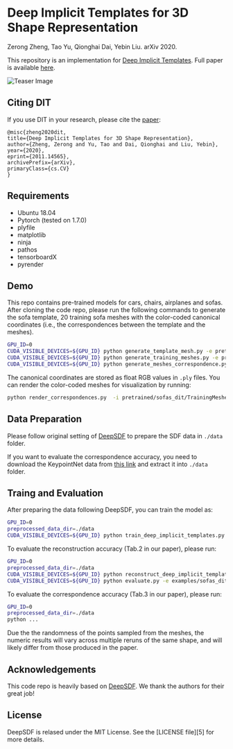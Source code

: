 # Deep Implicit Templates for 3D Shape Representation
Zerong Zheng, Tao Yu, Qionghai Dai, Yebin Liu. arXiv 2020. 

This repository is an implementation for [Deep Implicit Templates](http://www.liuyebin.com/dit/dit.html). 
Full paper is available [here](https://arxiv.org/abs/2011.14565). 

![Teaser Image](http://www.liuyebin.com/dit/assets/results1.jpg)

## Citing DIT

If you use DIT in your research, please cite the
[paper](https://arxiv.org/abs/2011.14565):
```
@misc{zheng2020dit,
title={Deep Implicit Templates for 3D Shape Representation},
author={Zheng, Zerong and Yu, Tao and Dai, Qionghai and Liu, Yebin},
year={2020},
eprint={2011.14565},
archivePrefix={arXiv},
primaryClass={cs.CV}
}
```

## Requirements
* Ubuntu 18.04 
* Pytorch (tested on 1.7.0)
* plyfile
* matplotlib
* ninja
* pathos
* tensorboardX
* pyrender
  
## Demo
This repo contains pre-trained models for cars, chairs, airplanes and sofas. 
After cloning the code repo, please run the following commands to generate the sofa template, 20 training sofa meshes with the color-coded canonical coordinates (i.e., the correspondences between the template and the meshes). 
```bash
GPU_ID=0
CUDA_VISIBLE_DEVICES=${GPU_ID} python generate_template_mesh.py -e pretrained/sofas_dit --debug 
CUDA_VISIBLE_DEVICES=${GPU_ID} python generate_training_meshes.py -e pretrained/sofas_dit --debug --start_id 0 --end_id 20 --octree --keep_normalization
CUDA_VISIBLE_DEVICES=${GPU_ID} python generate_meshes_correspondence.py -e pretrained/sofas_dit --debug --start_id 0 --end_id 20
```
The canonical coordinates are stored as float RGB values in ```.ply``` files. You can render the color-coded meshes for visualization by running: 
```bash
python render_correspondences.py  -i pretrained/sofas_dit/TrainingMeshes/2000/ShapeNet/[....].ply
```

## Data Preparation

Please follow original setting of [DeepSDF](https://github.com/facebookresearch/DeepSDF) to prepare the SDF data in ```./data``` folder.

If you want to evaluate the correspondence accuracy, you need to download the KeypointNet data from [this link]() and extract it into ```./data``` folder.


## Traing and Evaluation

After preparing the data following DeepSDF, you can train the model as:
```bash
GPU_ID=0
preprocessed_data_dir=./data
CUDA_VISIBLE_DEVICES=${GPU_ID} python train_deep_implicit_templates.py -e examples/sofas_dit --debug --batch_split 2 -c latest -d ${preprocessed_data_dir}
```

To evaluate the reconstruction accuracy (Tab.2 in our paper), please run: 
```bash
GPU_ID=0
preprocessed_data_dir=./data
CUDA_VISIBLE_DEVICES=${GPU_ID} python reconstruct_deep_implicit_templates.py -e examples/sofas_dit -c 2000 --split examples/splits/sv2_sofas_test.json -d ${preprocessed_data_dir} --skip --octree
CUDA_VISIBLE_DEVICES=${GPU_ID} python evaluate.py -e examples/sofas_dit -c 2000 -s examples/splits/sv2_sofas_test.json -d ${preprocessed_data_dir} --debug
```
To evaluate the correspondence accuracy (Tab.3 in our paper), please run: 
```bash
GPU_ID=0
preprocessed_data_dir=./data
python ...
```

Due the the randomness of the points sampled from the meshes, the numeric results will vary across multiple reruns of the same shape, 
and will likely differ from those produced in the paper. 


## Acknowledgements
This code repo is heavily based on [DeepSDF](https://github.com/facebookresearch/DeepSDF). We thank the authors for their great job!



## License

DeepSDF is relased under the MIT License. See the [LICENSE file][5] for more details.